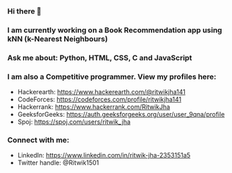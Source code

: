 ### Hi there 👋

### I am currently working on a Book Recommendation app using kNN (k-Nearest Neighbours)
### Ask me about: Python, HTML, CSS, C and JavaScript 
### I am also a Competitive programmer. View my profiles here:
  * Hackerearth: https://www.hackerearth.com/@ritwikjha141
  * CodeForces: https://codeforces.com/profile/ritwikjha141
  * Hackerrank: https://www.hackerrank.com/RitwikJha
  * GeeksforGeeks: https://auth.geeksforgeeks.org/user/user_9qna/profile
  * Spoj: https://spoj.com/users/ritwik_jha
  
### Connect with me:
   * LinkedIn: https://www.linkedin.com/in/ritwik-jha-2353151a5
   * Twitter handle: @Ritwik1501
  

<!--
**ritwik15416/ritwik15416** is a ✨ _special_ ✨ repository because its `README.md` (this file) appears on your GitHub profile.

Here are some ideas to get you started:

- 🔭 I’m currently working on ...
- 🌱 I’m currently learning ...
- 👯 I’m looking to collaborate on ...
- 🤔 I’m looking for help with ...
- 💬 Ask me about ...
- 📫 How to reach me: ...
- 😄 Pronouns: ...
- ⚡ Fun fact: ...
-->
